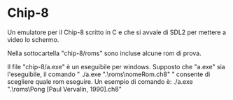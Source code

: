 # Chip-8

Un emulatore per il Chip-8 scritto in C e che si avvale di SDL2 per mettere a video lo schermo.

Nella sottocartella "chip-8/roms" sono incluse alcune rom di prova.

Il file "chip-8/a.exe" è un eseguibile per windows. Supposto che "a.exe" sia l'eseguibile, il comando " ./a.exe ".\roms\nomeRom.ch8" " consente di scegliere quale rom eseguire. Un esempio di comando è: ./a.exe ".\roms\Pong [Paul Vervalin, 1990].ch8"
